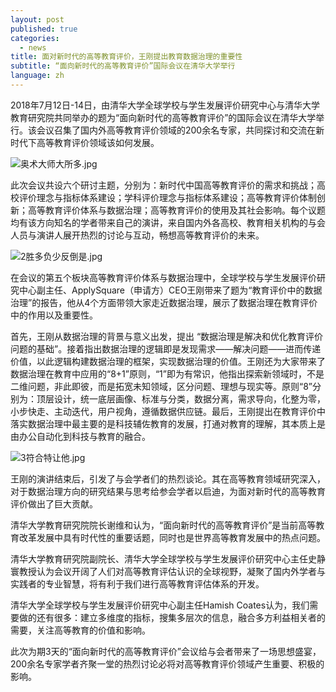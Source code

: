 ```yaml
---
layout: post
published: true
categories:
  - news
title: 面对新时代的高等教育评价，王刚提出教育数据治理的重要性
subtitle: “面向新时代的高等教育评价”国际会议在清华大学举行
language: zh
---
```


2018年7月12日-14日，由清华大学全球学校与学生发展评价研究中心与清华大学教育研究院共同举办的题为“面向新时代的高等教育评价”的国际会议在清华大学举行。该会议召集了国内外高等教育评价领域的200余名专家，共同探讨和交流在新时代下高等教育评价领域该如何发展。

![奥术大师大所多.jpg]({{site.baseurl}}/image/奥术大师大所多.jpg)

此次会议共设六个研讨主题，分别为：新时代中国高等教育评价的需求和挑战；高校评价理念与指标体系建设；学科评价理念与指标体系建设；高等教育评价体制创新；高等教育评价体系与数据治理；高等教育评价的使用及其社会影响。每个议题均有该方向知名的学者带来自己的演讲，来自国内外各高校、教育相关机构的与会人员与演讲人展开热烈的讨论与互动，畅想高等教育评价的未来。 

![2胜多负少反倒是.jpg]({{site.baseurl}}/image/2胜多负少反倒是.jpg)

在会议的第五个板块高等教育评价体系与数据治理中，全球学校与学生发展评价研究中心副主任、ApplySquare（申请方）CEO王刚带来了题为“教育评价中的数据治理”的报告，他从4个方面带领大家走近数据治理，展示了数据治理在教育评价中的作用以及重要性。

首先，王刚从数据治理的背景与意义出发，提出 “数据治理是解决和优化教育评价问题的基础”。接着指出数据治理的逻辑即是发现需求——解决问题——进而传递价值，以此逻辑构建数据治理的框架，实现数据治理的价值。王刚还为大家带来了数据治理在教育中应用的“8+1”原则，“1”即为有常识，他指出探索新领域时，不是二维问题，非此即彼，而是拓宽未知领域，区分问题、理想与现实等。原则“8”分别为：顶层设计，统一底层画像、标准与分类，数据分离，需求导向，化整为零，小步快走、主动迭代，用户视角，遵循数据供应链。最后，王刚提出在教育评价中落实数据治理中最主要的是科技辅佐教育的发展，打通对教育的理解，其本质上是由办公自动化到科技与教育的融合。

![3符合特让他.jpg]({{site.baseurl}}/image/3符合特让他.jpg)

王刚的演讲结束后，引发了与会学者们的热烈谈论。其在高等教育领域研究深入，对于数据治理方向的研究结果与思考给参会学者以启迪，为面对新时代的高等教育评价做出了巨大贡献。

清华大学教育研究院院长谢维和认为，“面向新时代的高等教育评价”是当前高等教育改革发展中具有时代性的重要话题，同时也是世界高等教育发展中的热点问题。

清华大学教育研究院副院长、清华大学全球学校与学生发展评价研究中心主任史静寰教授认为会议开阔了人们对高等教育评估认识的全球视野，凝聚了国内外学者与实践者的专业智慧，将有利于我们进行高等教育评估体系的开发。

清华大学全球学校与学生发展评价研究中心副主任Hamish Coates认为，我们需要做的还有很多：建立多维度的指标，搜集多层次的信息，融合多方利益相关者的需要，关注高等教育的价值和影响。

此次为期3天的“面向新时代的高等教育评价”会议给与会者带来了一场思想盛宴，200余名专家学者齐聚一堂的热烈讨论必将对高等教育评价领域产生重要、积极的影响。
